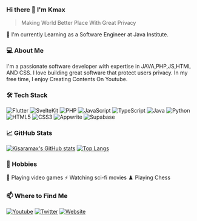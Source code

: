 <!-- Your name -->
### Hi there 👋 I'm Kmax

<!--
**githubusername/githubusername** is a ✨ _special_ ✨ repository because its `README.md` (this file) appears on your GitHub profile.
-->

<!-- Quotation -->
> Making World Better Place With Great Privacy

<!-- Job -->
:office: I'm currently Learning as a Software Engineer at Java Institute.

<!-- About you -->
### 💻 About Me
<!-- Few lines telling about you and your interest. For example: -->
I'm a passionate software developer with expertise in JAVA,PHP,JS,HTML AND CSS. I love building great software that protect users privacy. In my free time, I enjoy Creating Contents On Youtube.

<!-- Your tech stack -->
### 🛠 Tech Stack
<!-- TODO: Make the icons work for your preferred languages/technologies. -->
![Flutter](https://img.shields.io/badge/-Flutter-black?style=flat-square&logo=flutter)
![SvelteKit](https://img.shields.io/badge/-SvelteKit-black?style=flat-square&logo=Svelte)
![PHP](https://img.shields.io/badge/-php-black?style=flat-square&logo=php)
![JavaScript](https://img.shields.io/badge/-JavaScript-black?style=flat-square&logo=javascript)
![TypeScript](https://img.shields.io/badge/-TypeScript-black?style=flat-square&logo=typescript)
![Java](https://img.shields.io/badge/-Java-black?style=flat-square&logo=openjdk)
![Python](https://img.shields.io/badge/-Python-black?style=flat-square&logo=python)
![HTML5](https://img.shields.io/badge/-HTML5-black?style=flat-square&logo=html5)
![CSS3](https://img.shields.io/badge/-CSS3-black?style=flat-square&logo=css3)
![Appwrite](https://img.shields.io/badge/-Appwrite-black?style=flat-square&logo=appwrite)
![Supabase](https://img.shields.io/badge/-Supabase-black?style=flat-square&logo=Supabase)

<!-- Your GitHub stats -->
### 📈 GitHub Stats
<!-- TODO: Add your GitHub stats and top languages from https://github.com/anuraghazra/github-readme-stats -->
[![Kisaramax's GitHub stats](https://github-readme-stats.vercel.app/api?username=Kisaramax&show_icons=true&theme=radical)]()
[![Top Langs](https://github-readme-stats.vercel.app/api/top-langs/?username=Kisaramax&layout=compact&theme=radical)]()

<!-- Your accomplishments (like certifications or achievements) -->
<!--### 🏆 Accomplishments
- [Your Accomplishment 1]
- [Your Accomplishment 2]
- [Your Accomplishment 3]
-->

<!-- Your hobbies -->
### 🚀 Hobbies
<!-- Make sure to add relevant emojis -->
👾 Playing video games ⚡ Watching sci-fi movies ♟️ Playing Chess

<!-- Where to find me -->
### 📫 Where to Find Me
<!-- Your social media handles or website links -->
[![Youtube](https://img.shields.io/badge/-YOUTUBE-FF0000?style=for-the-badge&logo=youtube&logoColor=white)](https://www.youtube.com/channel/UCJjURfqGQjgI10HQsiQKD9g)
[![Twitter](https://img.shields.io/badge/-TWITTER-1DA1F2?style=for-the-badge&logo=twitter&logoColor=white)](https://twitter.com/KmaxGamingYT)
[![Website](https://img.shields.io/badge/-WEBSITE-000000?style=for-the-badge&logo=react&logoColor=white)](https://kmaxmods.com)
